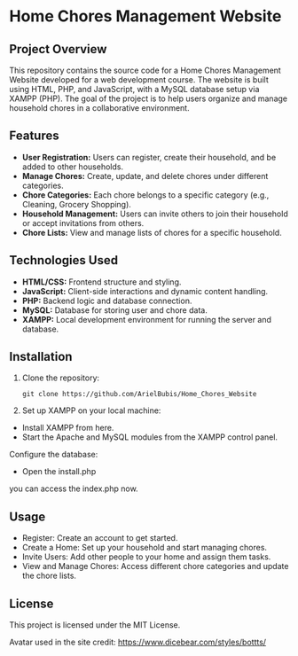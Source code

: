 # Home Chores Management Website
## Project Overview

This repository contains the source code for a Home Chores Management Website developed for a web development course. The website is built using HTML, PHP, and JavaScript, with a MySQL database setup via XAMPP (PHP). The goal of the project is to help users organize and manage household chores in a collaborative environment.
## Features

* **User Registration:** Users can register, create their household, and be added to other households.
* **Manage Chores:** Create, update, and delete chores under different categories.
* **Chore Categories:** Each chore belongs to a specific category (e.g., Cleaning, Grocery Shopping).
* **Household Management:** Users can invite others to join their household or accept invitations from others.
* **Chore Lists:** View and manage lists of chores for a specific household.

## Technologies Used

* **HTML/CSS:** Frontend structure and styling.
* **JavaScript:** Client-side interactions and dynamic content handling.
* **PHP:** Backend logic and database connection.
* **MySQL:** Database for storing user and chore data.
* **XAMPP:** Local development environment for running the server and database.

## Installation

1. Clone the repository:
  
       git clone https://github.com/ArielBubis/Home_Chores_Website

2. Set up XAMPP on your local machine:

* Install XAMPP from here.
* Start the Apache and MySQL modules from the XAMPP control panel.

Configure the database:
* Open the install.php

you can access the index.php now. 

## Usage

* Register: Create an account to get started.
* Create a Home: Set up your household and start managing chores.
* Invite Users: Add other people to your home and assign them tasks.
* View and Manage Chores: Access different chore categories and update the chore lists.

## License

This project is licensed under the MIT License.

Avatar used in the site credit:
https://www.dicebear.com/styles/bottts/
